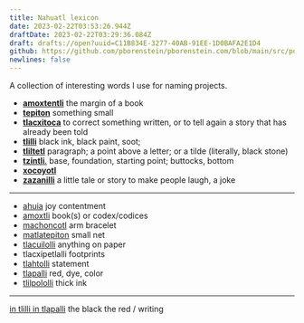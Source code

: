 ```yaml
---
title: Nahuatl lexicon
date: 2023-02-22T03:53:26.944Z
draftDate: 2023-02-22T03:29:36.084Z
draft: drafts://open?uuid=C11B834E-3277-40AB-91EE-1D0BAFA2E1D4
github: https://github.com/pborenstein/pborenstein.com/blob/main/src/posts/c11b834e-3277-40ab-91ee-1d0bafa2e1d4.md
newlines: false
---
```

A collection of interesting words
I use
for naming projects.
<!-- excerpt -->

- [**amoxtentli**](https://nahuatl.uoregon.edu/content/amoxtentli) the margin of a book
- [**tepiton**](https://nahuatl.uoregon.edu/content/tepiton) something small
- [**tlacxitoca**](https://nahuatl.uoregon.edu/content/tlacxitoca) to correct something written, or to tell again a story that has already been told
- [**tlilli**](https://nahuatl.uoregon.edu/content/tlilli) black ink, black paint, soot;
- [**tliltetl**](https://nahuatl.uoregon.edu/content/tliltetl) paragraph; a point above a letter; or a tilde (literally, black stone)
- [**tzintli**.](https://nahuatl.uoregon.edu/content/tzintli) base, foundation, starting point; buttocks, bottom
- [**xocoyotl**](https://nahuatl.wired-humanities.org/content/xocoyotl)
- [**zazanilli**](https://nahuatl.uoregon.edu/content/zazanilli) a little tale or story to make people laugh, a joke

---

- [ahuia](https://nahuatl.uoregon.edu/content/ahuia) joy contentment
- [amoxtli](https://nahuatl.uoregon.edu/content/amoxtli) book(s) or codex/codices
- [machoncotl](https://nahuatl.uoregon.edu/content/machoncotl) arm bracelet
- [matlatepiton](https://en.wiktionary.org/wiki/matlatepiton#Classical_Nahuatl) small net
- [tlacuilolli](https://nahuatl.uoregon.edu/content/tlacuilolli) anything on paper
- tlacxipetlalli footprints
- [tlahtolli](https://nahuatl.uoregon.edu/content/tlahtolli-0) statement
- [tlapalli](https://nahuatl.uoregon.edu/content/tlapalli-0) red, dye, color
- [tlilpololli](https://nahuatl.uoregon.edu/content/tlilpololli) thick ink

---

[in tlilli in tlapalli](https://nahuatl.uoregon.edu/node/202072) the black the red / writing
